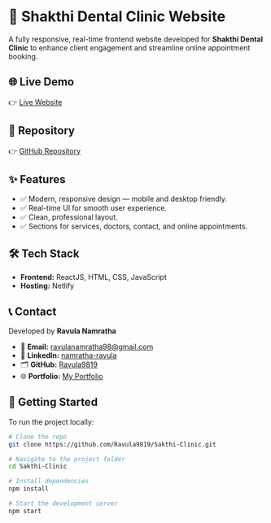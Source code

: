 # 🦷 Shakthi Dental Clinic Website

A fully responsive, real-time frontend website developed for **Shakthi Dental Clinic** to enhance client engagement and streamline online appointment booking.

## 🌐 Live Demo

👉 [Live Website](https://sakthidentalclinic.netlify.app)

## 📁 Repository

👉 [GitHub Repository](https://github.com/Ravula9819/Sakthi-Clinic)

## ✨ Features

- ✅ Modern, responsive design — mobile and desktop friendly.
- ✅ Real-time UI for smooth user experience.
- ✅ Clean, professional layout.
- ✅ Sections for services, doctors, contact, and online appointments.

## 🛠️ Tech Stack

- **Frontend:** ReactJS, HTML, CSS, JavaScript
- **Hosting:** Netlify


## 📞 Contact

Developed by **Ravula Namratha**

- 📧 **Email:** [ravulanamratha98@gmail.com](mailto:ravulanamratha98@gmail.com)
- 💼 **LinkedIn:** [namratha-ravula](https://www.linkedin.com/in/namratha-ravula/)
- 🗂️ **GitHub:** [Ravula9819](https://github.com/Ravula9819/)
- 🌐 **Portfolio:** [My Portfolio](https://ravulanamratha-portfolio.netlify.app/)

## 🚀 Getting Started

To run the project locally:

```bash
# Clone the repo
git clone https://github.com/Ravula9819/Sakthi-Clinic.git

# Navigate to the project folder
cd Sakthi-Clinic

# Install dependencies
npm install

# Start the development server
npm start
